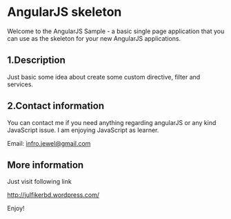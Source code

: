 AngularJS skeleton
========================

Welcome to the AngularJS Sample - a basic single page
application that you can use as the skeleton for your new AngularJS applications.


1.Description
--------------
Just basic some idea about create some custom directive, filter and services.


2.Contact information
---------------------
You can contact me if you need anything regarding angularJS or any kind JavaScript issue. I am enjoying JavaScript as learner.

Email: infro.jewel@gmail.com

More information
----------------
Just visit following link

http://julfikerbd.wordpress.com/


Enjoy!


